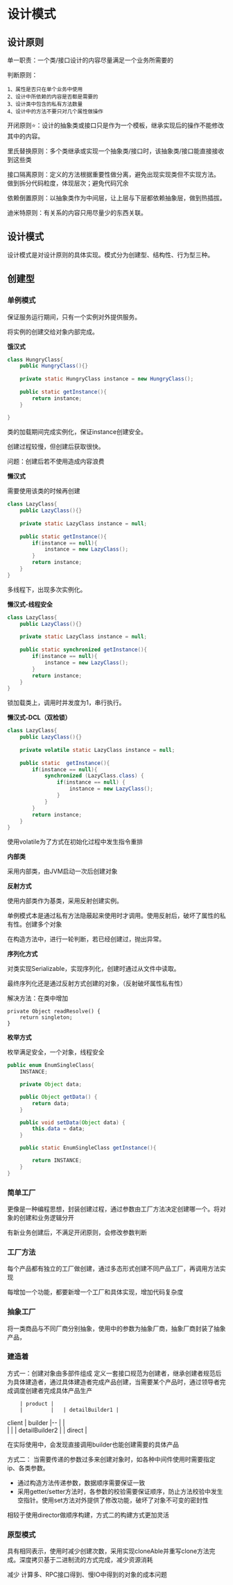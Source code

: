 # 设计模式

## 设计原则

单一职责：一个类/接口设计的内容尽量满足一个业务所需要的

判断原则：
```
1、属性是否只在单个业务中使用
2、设计中所依赖的内容是否都是需要的
3、设计类中包含的私有方法数量
4、设计中的方法不要只对几个属性做操作
```

开闭原则⭐：设计的抽象类或接口只是作为一个模板，继承实现后的操作不能修改其中的内容。

里氏替换原则：多个类继承或实现一个抽象类/接口时，该抽象类/接口能直接接收到这些类

接口隔离原则：定义的方法根据重要性做分离，避免出现实现类但不实现方法。
做到拆分代码粒度，体现层次；避免代码冗余

依赖倒置原则：以抽象类作为中间层，让上层与下层都依赖抽象层，做到热插拔。

迪米特原则：有关系的内容只用尽量少的东西关联。

## 设计模式

设计模式是对设计原则的具体实现。模式分为创建型、结构性、行为型三种。

## 创建型

### 单例模式
保证服务运行期间，只有一个实例对外提供服务。

将实例的创建交给对象内部完成。

**饿汉式**
```java
class HungryClass{
    public HungryClass(){}
    
    private static HungryClass instance = new HungryClass();
    
    public static getInstance(){
        return instance;
    }
    
}
```
类的加载期间完成实例化，保证instance创建安全。

创建过程较慢，但创建后获取很快。

问题：创建后若不使用造成内容浪费

**懒汉式**

需要使用该类的时候再创建

```java
class LazyClass{
    public LazyClass(){}
    
    private static LazyClass instance = null;
    
    public static getInstance(){
        if(instance == null){
            instance = new LazyClass();
        }
        return instance;
    }
}
```
多线程下，出现多次实例化。

**懒汉式-线程安全**

```java
class LazyClass{
    public LazyClass(){}
    
    private static LazyClass instance = null;
    
    public static synchronized getInstance(){
        if(instance == null){
            instance = new LazyClass();
        }
        return instance;
    }
}

```
锁加载类上，调用时并发度为1，串行执行。

**懒汉式-DCL（双检锁）**

```java
class LazyClass{
    public LazyClass(){}
    
    private volatile static LazyClass instance = null;
    
    public static  getInstance(){
        if(instance == null){
            synchronized (LazyClass.class) {
                if(instance == null) {
                    instance = new LazyClass();
                }
            }
        }
        return instance;
    }
}
```
使用volatile为了方式在初始化过程中发生指令重排

**内部类**

采用内部类，由JVM启动一次后创建对象

**反射方式**

使用内部类作为基类，采用反射创建实例。

单例模式本是通过私有方法隐蔽起来使用时才调用。使用反射后，破坏了属性的私有性。创建多个对象

在构造方法中，进行一轮判断，若已经创建过，抛出异常。

**序列化方式**

对类实现Serializable，实现序列化，创建时通过从文件中读取。

最终序列化还是通过反射方式创建的对象，（反射破坏属性私有性）

解决方法：在类中增加
```
private Object readResolve() {
	return singleton;
}
```

**枚举方式**

枚举满足安全，一个对象，线程安全

```java
public enum EnumSingleClass{
    INSTANCE;

    private Object data;

    public Object getData() {
        return data;
    }

    public void setData(Object data) {
        this.data = data;
    }

    public static EnumSingleClass getInstance(){

        return INSTANCE;
    }
}

```

### 简单工厂

更像是一种编程思想，封装创建过程，通过参数由工厂方法决定创建哪一个。将对象的创建和业务逻辑分开

有新业务创建后，不满足开闭原则，会修改参数判断

### 工厂方法

每个产品都有独立的工厂做创建，通过多态形式创建不同产品工厂，再调用方法实现

每增加一个功能，都要新增一个工厂和具体实现，增加代码复杂度

### 抽象工厂

将一类商品与不同厂商分别抽象，使用中的参数为抽象厂商，抽象厂商封装了抽象产品，

### 建造着

方式一：创建对象由多部件组成
定义一套接口规范为创建者，继承创建者规范后为具体建造者，通过具体建造者完成产品创建，当需要某个产品时，通过领导者完成调度创建者完成具体产品生产

        | product |
        |         |   | detailBuilder1 |
client  | builder |-- |                |             
|         |   | detailBuilder2 |
| direct  |

在实际使用中，会发现直接调用builder也能创建需要的具体产品

方式二：
当需要传递的参数过多来创建对象时，如各种中间件使用时需要指定ip、各类参数。

- 通过构造方法传递参数，数据顺序需要保证一致
- 采用getter/setter方法时，各参数的校验需要保证顺序，防止方法校验中发生空指针。使用set方法对外提供了修改功能，破坏了对象不可变的密封性


相较于使用director做顺序构建，方式二的构建方式更加灵活

### 原型模式

具有相同表示，使用时减少创建次数，采用实现cloneAble并重写clone方法完成。深度拷贝基于二进制流的方式完成，减少资源消耗


减少 计算多、RPC接口得到、慢IO中得到的对象的成本问题